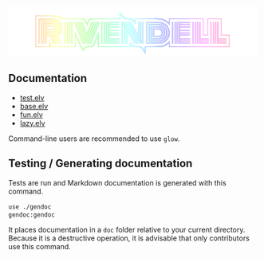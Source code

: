 ![Rivendell Logo](assets/logo2.png "Rivendell Logo")

## Documentation

- [test.elv](doc/test.md)
- [base.elv](doc/base.md)
- [fun.elv](doc/fun.md)
- [lazy.elv](doc/lazy.md)

Command-line users are recommended to use `glow`.

## Testing / Generating documentation
Tests are run and Markdown documentation is generated with this command.

```elvish
use ./gendoc
gendoc:gendoc
```

It places documentation in a `doc` folder relative to your current directory.  Because it is a destructive operation, it is advisable that only contributors use this command.

